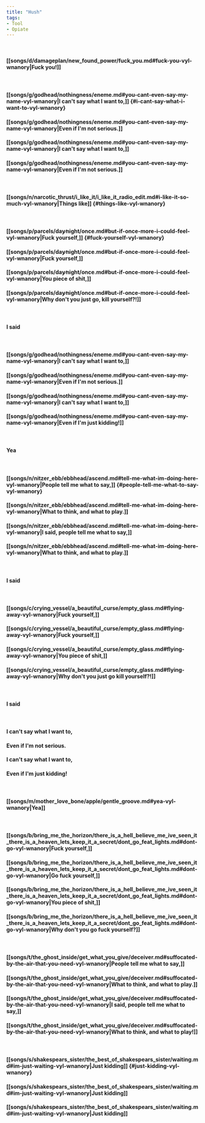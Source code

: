 ```yaml
---
title: "Hush"
tags:
- Tool
- Opiate
---
```

&nbsp;
#### [[songs/d/damageplan/new_found_power/fuck_you.md#fuck-you-vyl-wnanory|Fuck you!]]
&nbsp;
#### [[songs/g/godhead/nothingness/eneme.md#you-cant-even-say-my-name-vyl-wnanory|I can't say what I want to,]] {#i-cant-say-what-i-want-to-vyl-wnanory}
#### [[songs/g/godhead/nothingness/eneme.md#you-cant-even-say-my-name-vyl-wnanory|Even if I'm not serious.]]
#### [[songs/g/godhead/nothingness/eneme.md#you-cant-even-say-my-name-vyl-wnanory|I can't say what I want to,]]
#### [[songs/g/godhead/nothingness/eneme.md#you-cant-even-say-my-name-vyl-wnanory|Even if I'm not serious.]]
&nbsp;
#### [[songs/n/narcotic_thrust/i_like_it/i_like_it_radio_edit.md#i-like-it-so-much-vyl-wnanory|Things like]] {#things-like-vyl-wnanory}
&nbsp;
#### [[songs/p/parcels/day∕night/once.md#but-if-once-more-i-could-feel-vyl-wnanory|Fuck yourself,]] {#fuck-yourself-vyl-wnanory}
#### [[songs/p/parcels/day∕night/once.md#but-if-once-more-i-could-feel-vyl-wnanory|Fuck yourself,]]
#### [[songs/p/parcels/day∕night/once.md#but-if-once-more-i-could-feel-vyl-wnanory|You piece of shit,]]
#### [[songs/p/parcels/day∕night/once.md#but-if-once-more-i-could-feel-vyl-wnanory|Why don't you just go, kill yourself?!]]
&nbsp;
#### I said
&nbsp;
#### [[songs/g/godhead/nothingness/eneme.md#you-cant-even-say-my-name-vyl-wnanory|I can't say what I want to,]]
#### [[songs/g/godhead/nothingness/eneme.md#you-cant-even-say-my-name-vyl-wnanory|Even if I'm not serious.]]
#### [[songs/g/godhead/nothingness/eneme.md#you-cant-even-say-my-name-vyl-wnanory|I can't say what I want to,]]
#### [[songs/g/godhead/nothingness/eneme.md#you-cant-even-say-my-name-vyl-wnanory|Even if I'm just kidding!]]
&nbsp;
#### Yea
&nbsp;
#### [[songs/n/nitzer_ebb/ebbhead/ascend.md#tell-me-what-im-doing-here-vyl-wnanory|People tell me what to say,]] {#people-tell-me-what-to-say-vyl-wnanory}
#### [[songs/n/nitzer_ebb/ebbhead/ascend.md#tell-me-what-im-doing-here-vyl-wnanory|What to think, and what to play.]]
#### [[songs/n/nitzer_ebb/ebbhead/ascend.md#tell-me-what-im-doing-here-vyl-wnanory|I said, people tell me what to say,]]
#### [[songs/n/nitzer_ebb/ebbhead/ascend.md#tell-me-what-im-doing-here-vyl-wnanory|What to think, and what to play.]]
&nbsp;
#### I said
&nbsp;
#### [[songs/c/crying_vessel/a_beautiful_curse/empty_glass.md#flying-away-vyl-wnanory|Fuck yourself,]]
#### [[songs/c/crying_vessel/a_beautiful_curse/empty_glass.md#flying-away-vyl-wnanory|Fuck yourself,]]
#### [[songs/c/crying_vessel/a_beautiful_curse/empty_glass.md#flying-away-vyl-wnanory|You piece of shit,]]
#### [[songs/c/crying_vessel/a_beautiful_curse/empty_glass.md#flying-away-vyl-wnanory|Why don't you just go kill yourself?!]]
&nbsp;
#### I said
&nbsp;
#### I can't say what I want to,
#### Even if I'm not serious.
#### I can't say what I want to,
#### Even if I'm just kidding!
&nbsp;
#### [[songs/m/mother_love_bone/apple/gentle_groove.md#yea-vyl-wnanory|Yea]]
&nbsp;
#### [[songs/b/bring_me_the_horizon/there_is_a_hell_believe_me_ive_seen_it_there_is_a_heaven_lets_keep_it_a_secret/dont_go_feat_lights.md#dont-go-vyl-wnanory|Fuck yourself,]]
#### [[songs/b/bring_me_the_horizon/there_is_a_hell_believe_me_ive_seen_it_there_is_a_heaven_lets_keep_it_a_secret/dont_go_feat_lights.md#dont-go-vyl-wnanory|Go fuck yourself,]]
#### [[songs/b/bring_me_the_horizon/there_is_a_hell_believe_me_ive_seen_it_there_is_a_heaven_lets_keep_it_a_secret/dont_go_feat_lights.md#dont-go-vyl-wnanory|You piece of shit,]]
#### [[songs/b/bring_me_the_horizon/there_is_a_hell_believe_me_ive_seen_it_there_is_a_heaven_lets_keep_it_a_secret/dont_go_feat_lights.md#dont-go-vyl-wnanory|Why don't you go fuck yourself?]]
&nbsp;
#### [[songs/t/the_ghost_inside/get_what_you_give/deceiver.md#suffocated-by-the-air-that-you-need-vyl-wnanory|People tell me what to say,]]
#### [[songs/t/the_ghost_inside/get_what_you_give/deceiver.md#suffocated-by-the-air-that-you-need-vyl-wnanory|What to think, and what to play.]]
#### [[songs/t/the_ghost_inside/get_what_you_give/deceiver.md#suffocated-by-the-air-that-you-need-vyl-wnanory|I said, people tell me what to say,]]
#### [[songs/t/the_ghost_inside/get_what_you_give/deceiver.md#suffocated-by-the-air-that-you-need-vyl-wnanory|What to think, and what to play!]]
&nbsp;
#### [[songs/s/shakespears_sister/the_best_of_shakespears_sister/waiting.md#im-just-waiting-vyl-wnanory|Just kidding]] {#just-kidding-vyl-wnanory}
#### [[songs/s/shakespears_sister/the_best_of_shakespears_sister/waiting.md#im-just-waiting-vyl-wnanory|Just kidding]]
#### [[songs/s/shakespears_sister/the_best_of_shakespears_sister/waiting.md#im-just-waiting-vyl-wnanory|Just kidding]]
